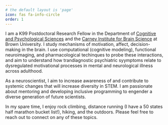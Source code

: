 ```yaml
---
# the default layout is 'page'
icon: fas fa-info-circle
order: 1
---
```


I am a K99 Postdoctoral Research Fellow in the Department of [Cognitive and Psychological Sciences](https://copsy.brown.edu/) and the [Carney Institute for Brain Science](https://carney.brown.edu/) at Brown University. I study mechanisms of motivation, affect, decision-making in the brain. I use computational (cognitive modeling), functional neuroimaging, and pharmacological techinques to probe these interactions, and aim to understand how trandiagnostic psychiatric syymptoms relate to dysregulated motivational processes in mental and neurological illness across adulthood.

As a neuroscientist, I aim to increase awareness of and contribute to systemic changes that will increase diversity in STEM. I am passionate about mentoring and developing inclusive programming to engender a diverse generation of future scientists. 

In my spare time, I enjoy rock climbing, distance running (I have a 50 states half marathon bucket list!), hiking, and the outdoors. Please feel free to reach out to connect on any of these topics.
